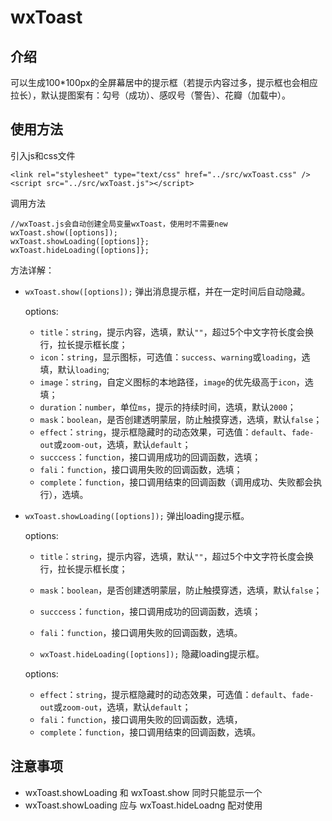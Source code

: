 # wxToast
## 介绍
可以生成100\*100px的全屏幕居中的提示框（若提示内容过多，提示框也会相应拉长），默认提图案有：勾号（成功）、感叹号（警告）、花瓣（加载中）。
## 使用方法
引入js和css文件
```
<link rel="stylesheet" type="text/css" href="../src/wxToast.css" />
<script src="../src/wxToast.js"></script>
```
调用方法
```
//wxToast.js会自动创建全局变量wxToast，使用时不需要new
wxToast.show([options]);
wxToast.showLoading([options]};
wxToast.hideLoading([options]};
```
方法详解：

* `wxToast.show([options]);`
弹出消息提示框，并在一定时间后自动隐藏。

  options:
  
  * `title`：`string`，提示内容，选填，默认`""`，超过5个中文字符长度会换行，拉长提示框长度；
  * `icon`：`string`，显示图标，可选值：`success`、`warning`或`loading`，选填，默认`loading`;
  * `image`：`string`，自定义图标的本地路径，`image`的优先级高于`icon`，选填；
  * `duration`：`number`，单位`ms`，提示的持续时间，选填，默认`2000`；
  * `mask`：`boolean`，是否创建透明蒙层，防止触摸穿透，选填，默认`false`；
  * `effect`：`string`，提示框隐藏时的动态效果，可选值：`default`、`fade-out`或`zoom-out`，选填，默认`default`；
  * `succcess`：`function`，接口调用成功的回调函数，选填；
  * `fali`：`function`，接口调用失败的回调函数，选填；
  * `complete`：`function`，接口调用结束的回调函数（调用成功、失败都会执行），选填。


* `wxToast.showLoading([options]);`
弹出loading提示框。

  options:
  
  * `title`：`string`，提示内容，选填，默认`""`，超过5个中文字符长度会换行，拉长提示框长度；
  * `mask`：`boolean`，是否创建透明蒙层，防止触摸穿透，选填，默认`false`；
  * `succcess`：`function`，接口调用成功的回调函数，选填；
  * `fali`：`function`，接口调用失败的回调函数，选填。
  
  
  * `wxToast.hideLoading([options]);`
隐藏loading提示框。

  options:
  
  * `effect`：`string`，提示框隐藏时的动态效果，可选值：`default`、`fade-out`或`zoom-out`，选填，默认`default`；
  * `fali`：`function`，接口调用失败的回调函数，选填，
  * `complete`：`function`，接口调用结束的回调函数，选填。
  
## 注意事项
  * wxToast.showLoading 和 wxToast.show 同时只能显示一个
  * wxToast.showLoading 应与 wxToast.hideLoadng 配对使用
